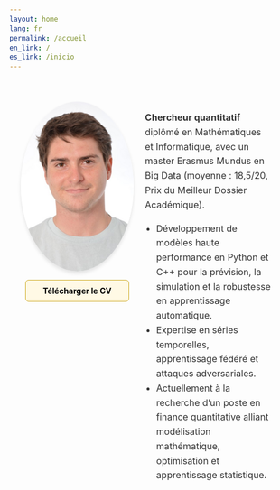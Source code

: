 ```yaml
---
layout: home
lang: fr
permalink: /accueil
en_link: /
es_link: /inicio
---
```


<style>
.main-content {
  display: flex;
  align-items: flex-start;      /* pin to top so text height won’t shift avatar */
  justify-content: center;      /* center the whole block */
  padding: 40px 20px;
}

/* ⬇️ Center avatar + button under one another */
.main-content > div:first-child {
  display: flex;
  flex-direction: column;
  align-items: center;
}

.profile-image {
  border-radius: 50%;
  width: 200px;                 /* smaller and balanced */
  height: auto;
  box-shadow: 0 4px 6px rgba(0, 0, 0, 0.1);
  margin: 0 auto;
}

.download-cv {
  margin-top: 15px;
  display: inline-block;
  white-space: nowrap;
  padding: 10px 30px;
  background-color: #fff9e5;
  color: #000;
  border-radius: 6px;
  border: 1px solid #d0ac27;
  text-decoration: none;
  font-weight: bold;
  text-align: center;
}

.download-cv:hover {
  background-color: #d0ac27;
  color: #fff;
}

.profile-text {
  flex: 1;                      /* fill remaining space */
  max-width: 700px;             /* limit line-length */
  margin: 0 20px;               /* gap from avatar */
  font-size: 1.15em;
  line-height: 1.6;
  color: #333;
}

@media (max-width: 768px) {
  .main-content {
    flex-direction: column;
    align-items: center;
    text-align: center;
  }
  .profile-text {
    margin: 20px 10px 0;
    padding: 0;
  }
}
</style>

<div class="main-content">
  <div>
    <img src="/assets/images/me/me.png" alt="Photo de moi" class="profile-image">
    <a href="/assets/files/cv_JoseAntonioLorencio.pdf" class="download-cv" target="_blank">Télécharger le CV</a>
  </div>
  <div class="profile-text">
    <p><strong>Chercheur quantitatif</strong> diplômé en Mathématiques et Informatique, avec un master Erasmus Mundus en Big Data (moyenne : 18,5/20, Prix du Meilleur Dossier Académique).</p>
    <ul style="padding-left: 20px; list-style-type: disc; line-height: 1.6;">
      <li>Développement de modèles haute performance en Python et C++ pour la prévision, la simulation et la robustesse en apprentissage automatique.</li>
      <li>Expertise en séries temporelles, apprentissage fédéré et attaques adversariales.</li>
      <li>Actuellement à la recherche d’un poste en finance quantitative alliant modélisation mathématique, optimisation et apprentissage statistique.</li>
    </ul>
  </div>
</div>
